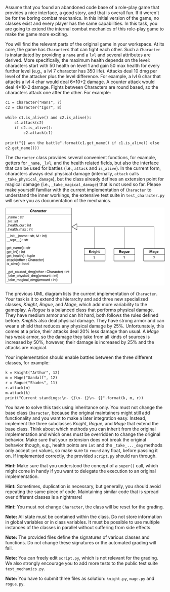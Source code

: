 Assume that you found an abandoned code base of a role-play game that provides a nice interface, a good story, and that is overall fun. If it weren't be for the boring combat mechanics. In this initial version of the game, no classes exist and every player has the same capabilities.  In this task, you are going to extend the internal combat mechanics of this role-play game to make the game more exciting.

You will find the relevant parts of the original game in your workspace. At its core, the game has `Character`s that can fight each other. Such a `Character` is instantiated by providing a `name` and a `lvl` and several attributes are derived. More specifically, the maximum health depends on the level: characters start with 50 health on level 1 and gain 50 max health for every further level (e.g., a lvl 7 character has 350 life). Attacks deal 10 dmg per level of the attacker plus the level difference. For example, a lvl 6 char that attacks a lvl 4 char would deal 6\*10+2 damage. A counter attack would deal 4\*10-2 damage. Fights between Characters are round based, so the characters attack one after the other. For example:

    c1 = Character("Hans", 7)
    c2 = Character("Igor", 8)

    while c1.is_alive() and c2.is_alive():
        c1.attack(c2)
        if c2.is_alive():
            c2.attack(c1)
    
    print("{} won the battle".format(c1.get_name() if c1.is_alive() else c2.get_name()))

The `Character` class provides several convenient functions, for example, getters for `_name`, `_lvl`, and the health related fields, but also the interface that can be used for battles (i.e., `attack` and `is_alive`). In the current form, characters always deal physical damage (internally, `attack` calls `_take_physical_damage`), but the class already defines an extension point for magical damage (i.e., `_take_magical_damage`) that is not used so far. Please make yourself familiar with the current implementation of `Character` to understand the inner workings, the extensive test suite in `test_character.py` will serve you as documentation of the mechanics.

![UML for RPG Classes](resource/rpg-extension.png)

The previous UML diagram lists the current implementation of `Character`. Your task is it to extend the hierarchy and add three new specialized classes, *Knight*, *Rogue*, and *Mage*, which add more variability to the gameplay. A *Rogue* is a balanced class that performs physical damage. They have medium armor and can hit hard, both follows the rules defined before. *Knights* also deal physical damage. They have strong armor and can wear a shield that reduces any physical damage by 25%. Unfortunately, this comes at a price, their attacks deal 20% less damage than usual. A *Mage* has weak armor, so the damage they take from all kinds of sources is increased by 50%, however, their damage is increased by 25% and the attacks are magical.

Your implementation should enable battles between the three different classes, for example:

    k = Knight("Arthur", 12)
    m = Mage("Gandalf", 12)
    r = Rogue("Shades", 11)
    r.attack(m)
    m.attack(k)
    print("Current standings:\n- {}\n- {}\n- {}".format(k, m, r))

You have to solve this task using inheritance only. You must not change the base class `Character`, because the original maintainers might still add functionality and you want to make a later integration easy. Instead, implement the three subclasses *Knight*, *Rogue*, and *Mage* that extend the base class. Think about which methods you can inherit from the original implementation and which ones must be overridden to change the original behavior. Make sure that your extension does not break the original behavior though, e.g., health points are `int` and the `_take_..._dmg` methods only accept `int` values, so make sure to `round` any float, before passing it on. If implemented correctly, the provided `script.py` should run through.

**Hint:** Make sure that you understood the concept of a `super()` call, which might come in handy if you want to delegate the execution to an original implementation.

**Hint:** Sometimes, duplication is necessary, but generally, you should avoid repeating the same piece of code. Maintaining similar code that is spread over different classes is a nightmare!

**Hint:** You must not change `Character`, the class will be reset for the grading.

**Note:** All state must be contained within the class. Do not store information in global variables or in class variables. It must be possible to use multiple instances of the classes in parallel without suffering from side effects.

**Note:** The provided files define the signatures of various classes and functions. Do not change these signatures or the automated grading will fail.

**Note:** You can freely edit `script.py`, which is not relevant for the grading. We also strongly encourage you to add more tests to the public test suite `test_mechanics.py`.

**Note:** You have to submit three files as solution: `knight.py`, `mage.py` and `rogue.py`.